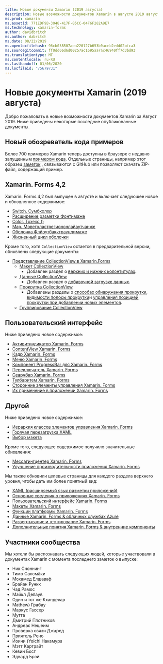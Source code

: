 ```yaml
---
title: Новые документы Xamarin (2019 августа)
description: Новые возможности документов Xamarin в августе 2019 августа.
ms.prod: xamarin
ms.assetid: 771EDF9B-3048-417F-85CC-04F6F282A9E7
ms.technology: xamarin-forms
author: davidbritch
ms.author: dabritch
ms.date: 08/22/2019
ms.openlocfilehash: 96cb038507aea220127b653b0aceb2edd02bfca3
ms.sourcegitcommit: ff0dd66d6d00257ac1695aa7ac46940ff7d3bd93
ms.translationtype: MT
ms.contentlocale: ru-RU
ms.lasthandoff: 01/06/2020
ms.locfileid: "75679731"
---
```

# <a name="xamarin-docs-whats-new-august-2019"></a>Новые документы Xamarin (2019 августа)

Добро пожаловать в новые возможности документов Xamarin за Август 2019. Ниже приведены некоторые последние опубликованные документы.

## <a name="new-sample-code-browser"></a>Новый обозреватель кода примеров

Более 700 примеров Xamarin теперь доступны в браузере с недавно запущенным [примером кода](https://docs.microsoft.com/samples/browse/?products=xamarin). Отдельные страницы, например этот образец [заметок](https://docs.microsoft.com/samples/xamarin/xamarin-forms-samples/getstarted-notes-singlepage/) , связываются с GitHub или позволяют скачать ZIP-файл, содержащий пример.

## <a name="xamarinforms-42"></a>Xamarin. Forms 4,2

Xamarin. Forms 4,2 был выпущен в августе и включает следующее новое и обновленное содержимое:

- [Switch. Сумбколор](~/xamarin-forms/user-interface/switch.md#switch-appearance)
- [Расширение разметки Фонтимаже](~/xamarin-forms/xaml/markup-extensions/consuming.md#fontimage-markup-extension)
- [Color. Тохекс ()](~/xamarin-forms/user-interface/colors.md#additional-methods)
- [Map. Моветоластрегиононлайаутчанже](~/xamarin-forms/user-interface/map/map.md#maintain-map-region-on-layout-change)
- [Оболочка Флйоутбаккграундимаже](~/xamarin-forms/app-fundamentals/shell/flyout.md#flyout-background-image)
- [Жизненный цикл оболочки](~/xamarin-forms/app-fundamentals/shell/lifecycle.md)

Кроме того, хотя `CollectionView` остается в предварительной версии, обновлены следующие документы:

- [Представление CollectionView в Xamarin.Forms](~/xamarin-forms/user-interface/collectionview/index.md)
  - [Макет CollectionView](~/xamarin-forms/user-interface/collectionview/layout.md)
    - Добавлен раздел о [верхних и нижних колонтитулах](~/xamarin-forms/user-interface/collectionview/layout.md#headers-and-footers).
  - [Данные CollectionView](~/xamarin-forms/user-interface/collectionview/populate-data.md)
    - Добавлен раздел о [добавочной загрузке данных](~/xamarin-forms/user-interface/collectionview/populate-data.md#load-data-incrementally).
  - [Прокрутка CollectionView](~/xamarin-forms/user-interface/collectionview/scrolling.md)
    - Добавлены разделы о [способах обнаружения прокрутки](~/xamarin-forms/user-interface/collectionview/scrolling.md#detect-scrolling), [видимости полосы прокрутки](~/xamarin-forms/user-interface/collectionview/scrolling.md#scroll-bar-visibility)и [управления позицией прокрутки при добавлении новых элементов](~/xamarin-forms/user-interface/collectionview/scrolling.md#control-scroll-position-when-new-items-are-added).
  - [Группирование CollectionView](~/xamarin-forms/user-interface/collectionview/grouping.md)

## <a name="user-interface"></a>Пользовательский интерфейс

Ниже приведено новое содержимое:

- [Активитиндикатор Xamarin. Forms](~/xamarin-forms/user-interface/activityindicator.md)
- [ContentView Xamarin. Forms](~/xamarin-forms/user-interface/layouts/contentview.md)
- [Кадр Xamarin. Forms](~/xamarin-forms/user-interface/layouts/frame.md)
- [Меню Xamarin. Forms](~/xamarin-forms/user-interface/menuitem.md)
- [Компонент ProgressBar для Xamarin. Forms](~/xamarin-forms/user-interface/progressbar.md)
- [Переключатель Xamarin. Forms](~/xamarin-forms/user-interface/switch.md)
- [Сеарчбар Xamarin. Forms](~/xamarin-forms/user-interface/searchbar.md)
- [Тулбаритем Xamarin. Forms](~/xamarin-forms/user-interface/toolbaritem.md)
- [Сторонние элементы управления Xamarin. Forms](~/xamarin-forms/user-interface/controls/thirdparty.md)
- [Их применение в приложении Xamarin. Forms](~/xamarin-forms/user-interface/theming.md)

## <a name="other"></a>Другой

Ниже приведено новое содержимое:

- [Иерархия классов элементов управления Xamarin. Forms](~/xamarin-forms/internals/class-hierarchy.md)
- [Горячая перезагрузка XAML](~/xamarin-forms/xaml/hot-reload.md)
- [Выбор макета](~/xamarin-forms/user-interface/layouts/choose-layout.md)

Кроме того, следующее содержимое получило значительные обновления:

- [Мессагингцентер Xamarin. Forms](~/xamarin-forms/app-fundamentals/messaging-center.md)
- [Улучшение производительности приложения Xamarin. Forms](~/xamarin-forms/deploy-test/performance.md)

Мы также обновили целевые страницы для каждого раздела верхнего уровня, чтобы дать им более понятный вид:

- [XAML (расширяемый язык разметки приложений)](~/xamarin-forms/xaml/index.yml)
- [Основные сведения о приложениях Xamarin. Forms](~/xamarin-forms/app-fundamentals/index.yml)
- [Пользовательский интерфейс Xamarin. Forms](~/xamarin-forms/user-interface/index.yml)
- [Макеты Xamarin. Forms](~/xamarin-forms/user-interface/layouts/index.yml)
- [Функции платформы Xamarin. Forms](~/xamarin-forms/platform/index.yml)
- [Данные Xamarin. Forms & облачных службах Azure](~/xamarin-forms/data-cloud/index.yml)
- [Развертывание и тестирование Xamarin. Forms](~/xamarin-forms/deploy-test/index.yml)
- [Дополнительные понятия Xamarin. Forms & внутренние компоненты](~/xamarin-forms/internals/index.md)

## <a name="community-contributors"></a>Участники сообщества

Мы хотели бы распознавать следующих людей, которые участвовали в документах Xamarin с момента последнего заметок о выпуске:

- Ник Счоннинг
- Тимо Саломäки
- Мохамед Елшаваф
- Брайан Рункк
- Чад Рамос
- Майкл Депаув
- Один и тот же Кхандекар
- Mathew) Грабау
- Маркус Гассер
- Мутта
- Дмитрий Плотников
- Андреас Нешеим
- Проверка связи Джаред
- Приятель Рено
- Йоичи (Yoichi Накамура
- Мэтт Картрайт
- Кевин Бост
- Эдвард Брэй
